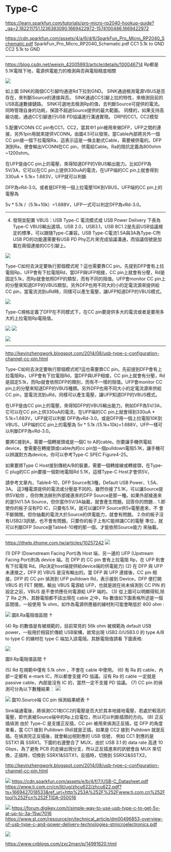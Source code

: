 # Type-C

https://learn.sparkfun.com/tutorials/pro-micro-rp2040-hookup-guide?_ga=2.182211751.1236383090.1669422972-1574100486.1669422972

https://cdn.sparkfun.com/assets/4/a/6/d/6/SparkFun_Pro_Micro_RP2040_Schematic.pdf
SparkFun_Pro_Micro_RP2040_Schematic.pdf
CC1 5.1k to GND
CC2 5.1k to GND

---


https://blog.csdn.net/weixin_42005993/article/details/100046714
Rp都是5.1K電阻下地，電源供電能力的檢測與否與電阻精度相關



![](https://i.imgur.com/9v5CXRm.png)


如上圖
SINK的兩個CC引腳均通道Rd下拉到GND。
SINK通過檢測電源VBUS是否存在，來判斷Source的連接與否。
SINK通過CC引腳上拉的特性，來檢測目前的USB高速數據鏈路。
SINK可選地去檢測Rp的值，去判斷Source可提供的電流。同時管理自身的功耗，保證不超過Source提供的最大範圍。
同樣的，如果支持高級功能，通過CC引腳進行USB PD協議進行溝通實現。
DRP的CC1，CC2模型


5.配置VCONN
CC pin有CC1，CC2，當其中1 pin被用來做DFP，UFP之間的連接，另外1pin用就來提供VCONN。由圖4.5可以發現，當Cable內部將另外一個CC pin接一個下拉電阻Ra，這表示這是一條主動式Cable，需要被供電的。DFP測到Ra，便會輸出VCONN在CC pin，供電給Cable。Ra的阻抗定義為800ohm ~1200ohm。

在UFP是由CC pin上的電壓，來得知道DFP的VBUS輸出能力。比如DFP為5V/3A，它可以在CC pin上提供330uA的電流，在UFP端的CC pin上就會得到330uA * 5.1k= 1.683V，UFP就可以判斷

DFP為vRd-3.0。或者是DFP用一個上拉電壓10K到VBUS，UFP端的CC pin上的電壓為

5v * 5.1k /（5.1k+10k）=1.688V，UFP一式可以判定DFP為vRd-3.0。


---

4. 發現並配置 VBUS：USB Type-C 電流模式或 USB Power Delivery
下表為Type-C VBUS輸出選項，USB 2.0，USB3.1，USB BC1.2是先前USB協議規定的標準，可以跟隨Type-C兼容。USB Type-C電流1.5A與3A為Type-C所USB PD的功能還需要有USB PD Phy芯片來完成協議溝通，而協議信號是加載在兩個連接的CC引腳上。

![](https://i.imgur.com/uj5JzHE.png)


Type-C如何去決定要執行那個模式呢？這也需要靠CC pin。先提到DFP會有上拉電阻Rp，UFP會有下拉電阻Rd，當DFP與UFP相接，CC pin上就會有分壓，Rd是固定5.1k，而Rp就會依照DFP的類型，而有不同的阻值。UFP會monitor CC pin上的分壓來知道DFP的VBUS類型。另外DFP也用不同大的小的定電流源來提供給CC pin，當電流流到uRd時，同樣可以產生電壓，讓UFP知道DFP的VBUS模式。



![](https://i.imgur.com/4aabmWt.png)


Type-C規格定義了DFP在不同模式下，在CC pin要提供多大的電流或者是要用多大的上拉電阻Rp電阻值。


![](https://i.imgur.com/EFtbvtt.png)
![](https://i.imgur.com/ESbKZ0L.png)

![](https://i.imgur.com/vRRh7Xw.png)


---

http://kevinzhengwork.blogspot.com/2014/08/usb-type-c-configuration-channel-cc-pin.html





Type-C如何去決定要執行那個模式呢?這也需要靠CC pin。先前提到DFP會有上拉電阻Rp，UFP會有下拉電阻Rd，當DFP與UFP相接，CC pin上就會有分壓，Rd是固定5.1k，而Rp就會依照DFP的類別，而有不一樣的阻值。UFP會monitor CC pin上的分壓來知道DFP的VBUS種類。另外DFP也用不同大小的定電流源來供給CC pin，當電流流到uRd，同樣可以產生電壓，讓UFP知道DFP的VBUS模式。



在UFP是由CC pin上的電壓，來得知DFP的VBUS輸出能力。例如DFP為5V/3A，它可以在CC pin上供330uA的電流，在UFP端的CC pin上就會得到330uA * 5.1k=1.683V，UFP就可以判斷
DFP為vRd-3.0。或是DFP用一個上拉電阻10K到VBUS，UFP端的CC pin上的電壓為
5v * 5.1k /(5.1k+10k)=1.688V，UFP一樣可以判斷DFP為vRd-3.0。


要將C接到A，需要一個轉接頭或是一個C to A的cable。你要讓手機供電給device，會需要在轉接頭或cable內的cc pin加一個pulldown電阻5.1K，讓手機可以辨識對方為device。你可以參考Type-C SPEC Figure4-25。


如果要將Type C Host接到傳統A/B的裝置，需要一個轉接線或轉接頭，在Type-C plug的CC pin要接一個對地電阻Rd 5.1K，這樣Type-C Host才會供5V。

請參考文章內，Table4-10，DFP Source有3種，Default USB Power、1.5A、3A。
這3種電源提供的電流或分壓是不同的。雖然你接了5.1K，可以讓Source提供5V給你
，但你無法辦別外部接進來的DFP Source是那一種。如果外部接進來的是5V/1.5A
Source，但你當作5V/3A抽載，就會產生問題。回答你的問題...
1.即使你的板子沒有PD IC，只要有5.1K，就可以讓DFP Source供5v電壓進來，不
會不斷開關。但你抽載的電流大於Source的供電能力，就會有問題。
2.你的板子沒有USB2/3訊號，也不會有問題。只要你的板子上有IC能辨識CC的電壓
準位，就可以判斷DFP Source是Table4-10裡的那一個，才能依照Source能力
來抽載。

---

https://ithelp.ithome.com.tw/articles/10257242
![](https://i.imgur.com/Od8nKGK.jpg)

(1) DFP (Downstream Facing Port)為 Host 端，另一邊的 UFP (Upstream Facing Port)則為 device 端。在 DFP
的 CC pin 會有上拉電阻 Rp，在 UFP 則會有下拉電阻 Rd。(Rp決定host端提供給device端的供電能力)
(2) 在 DFP 與 UFP 未連接之，DFP 的 VBUS 是沒有輸出的。當 DFP 與 UFP 連接後，CC pin 相接，DFP 的
CC pin 偵測到 UFP pulldown Rd，表示接到 Device，DFP 便打開 VBUS 的 FET 開關，輸出 VBUS 電源給
UFP，也就是說在尚未偵測到 CC PIN 的設定之前，VBUS 是不會供應任何電源給 UFP 端的。
(3) 從上圖可以明顯得知,除了 Ra 之外，其餘電阻都不該出現在 cable 之中，Ra 數值如下圖表格所述是一個區間值，一般使用 1k ohm，如作為電源供應器的線材則可能會略低於 800 ohm :


![](https://i.imgur.com/GeM1pzg.jpg)
圖8.Ra電阻值區間 ↑

(4) Rp 的數值是有被規範的，目前常見的 56k ohm 被規範為 default USB power，一般用於相容於傳統 USB架構，故常出現 USB2.0/USB3.0 的 type A/B to type C 的線材在 type C 端加入該電阻。其餘電阻值請看
下圖表格:

![](https://i.imgur.com/joslE06.jpg)


圖9.Rp電阻值區間 ↑

(5) Rd 在規範中僅有 5.1k ohm ，不會在 cable 中使用。
(6) 有 Ra 的 cable，內部一定都有 e-mark IC，所以都會支援 PD 協議。沒有 Ra 的 cable 一定就是 passive cable，內部是沒有 IC 的，當然一定不支援 PD 協議。
(7) CC pin 的偵測可分為以下數種結果：
![](https://i.imgur.com/YGLBupT.jpg)

![](https://i.imgur.com/tyTFQPo.jpg)
圖10.Source端 CC pin 偵測結果總表 ↑

Sink端通電後，將偵測CC1和CC2的電壓是否大於其本地接地電壓，若處於較高的電壓，即代表被Source端中的Rp上拉電位，所以可以判斷插頭的方向。
(8) 正反插偵測
由於 Type-C 是支援正反插，CC pin 被用來偵測正反插，從 DFP 的角度來看，當 CC1 接到 Pulldown (Rd)就是正插，如果是 CC2 接到 Pulldown 就是反插。在偵測完正反插後，就會輸出相對應的 USB 信號， 例如 CC1 對應的是 SSTX1 與 SSRX1。下圖的右邊整合了 MUX，由於 USB 3.1 的 data rate 高達 10 Gbps，為了避免 PCB 的走線出現分支，所以正反插進來的訊號會由 MUX 來切換，正插時，切換到 SSRX1&SSTX1，反插時，切換到 SSRX2&SSTX2。


http://kevinzhengwork.blogspot.com/2014/08/usb-type-c-configuration-channel-cc-pin.html


![](https://i.imgur.com/S8viUqj.png)
https://cdn.sparkfun.com/assets/e/b/4/f/7/USB-C_Datasheet.pdf
https://www.ti.com.cn/cn/lit/ug/zhcu622/zhcu622.pdf?ts=1669427018533&ref_url=http%253A%252F%252Fwww.ti.com.cn%252Ftool%252Fcn%252FTIDA-050016


![](https://i.imgur.com/8XfTzOJ.png)
https://forum.digikey.com/t/simple-way-to-use-usb-type-c-to-get-5v-at-up-to-3a-15w/7016
https://www.st.com/resource/en/technical_article/dm00496853-overview-of-usb-type-c-and-power-delivery-technologies-stmicroelectronics.pdf


![](https://i.imgur.com/JmP367a.png)


https://www.cnblogs.com/zxc2man/p/14991620.html



